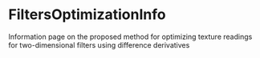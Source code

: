 # FiltersOptimizationInfo
Information page on the proposed method for optimizing texture readings for two-dimensional filters using difference derivatives

